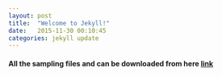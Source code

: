```yaml
---
layout: post
title:  "Welcome to Jekyll!"
date:   2015-11-30 00:10:45
categories: jekyll update
---
```


#### All the sampling files and can be downloaded from here [link](https://mail.google.com/mail/u/1/#search/ceci.babilonia%40gmail.com/16124536344be733?projector=1&messagePartId=0.1)